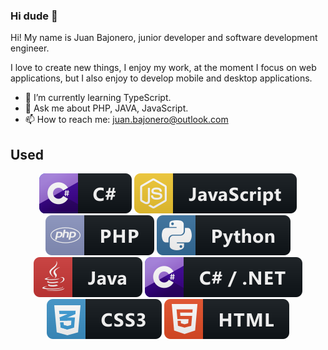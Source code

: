 ### Hi dude 👋

Hi! My name is Juan Bajonero, junior developer and software development engineer.

I love to create new things, I enjoy my work, at the moment I focus on web applications, but I also enjoy to develop mobile and desktop applications.

- 🌱 I’m currently learning TypeScript.
- 💬 Ask me about PHP, JAVA, JavaScript.
- 📫 How to reach me: juan.bajonero@outlook.com

## Used
<p align="center">
      <img src="https://github.com/thezline/resourses/blob/main/images/csharp.svg" />
      <img src="https://github.com/thezline/resourses/blob/main/images/js.svg" />
      <img src="https://github.com/thezline/resourses/blob/main/images/php.svg" />
      <img src="https://github.com/thezline/resourses/blob/main/images/python.svg" />
      <img src="https://github.com/thezline/resourses/blob/main/images/java.svg" />
      <img src="https://github.com/thezline/resourses/blob/main/images/csharp_dotnet.svg" />
      <img src="https://github.com/thezline/resourses/blob/main/images/css3.svg" />
      <img src="https://github.com/thezline/resourses/blob/main/images/html.svg" />
</p>  

